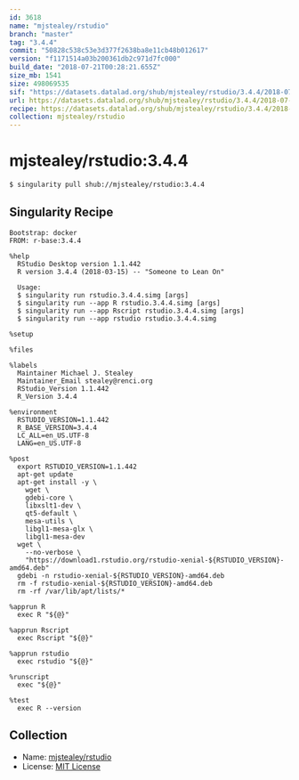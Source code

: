 ```yaml
---
id: 3618
name: "mjstealey/rstudio"
branch: "master"
tag: "3.4.4"
commit: "50828c538c53e3d377f2638ba8e11cb48b012617"
version: "f1171514a03b200361db2c971d7fc000"
build_date: "2018-07-21T00:28:21.655Z"
size_mb: 1541
size: 498069535
sif: "https://datasets.datalad.org/shub/mjstealey/rstudio/3.4.4/2018-07-21-50828c53-f1171514/f1171514a03b200361db2c971d7fc000.simg"
url: https://datasets.datalad.org/shub/mjstealey/rstudio/3.4.4/2018-07-21-50828c53-f1171514/
recipe: https://datasets.datalad.org/shub/mjstealey/rstudio/3.4.4/2018-07-21-50828c53-f1171514/Singularity
collection: mjstealey/rstudio
---
```


# mjstealey/rstudio:3.4.4

```bash
$ singularity pull shub://mjstealey/rstudio:3.4.4
```

## Singularity Recipe

```singularity
Bootstrap: docker
FROM: r-base:3.4.4

%help
  RStudio Desktop version 1.1.442
  R version 3.4.4 (2018-03-15) -- "Someone to Lean On"

  Usage:
  $ singularity run rstudio.3.4.4.simg [args]
  $ singularity run --app R rstudio.3.4.4.simg [args]
  $ singularity run --app Rscript rstudio.3.4.4.simg [args]
  $ singularity run --app rstudio rstudio.3.4.4.simg

%setup

%files

%labels
  Maintainer Michael J. Stealey
  Maintainer_Email stealey@renci.org
  RStudio_Version 1.1.442
  R_Version 3.4.4

%environment
  RSTUDIO_VERSION=1.1.442
  R_BASE_VERSION=3.4.4
  LC_ALL=en_US.UTF-8
  LANG=en_US.UTF-8

%post
  export RSTUDIO_VERSION=1.1.442
  apt-get update
  apt-get install -y \
    wget \
    gdebi-core \
    libxslt1-dev \
    qt5-default \
    mesa-utils \
    libgl1-mesa-glx \
    libgl1-mesa-dev
  wget \
    --no-verbose \
    "https://download1.rstudio.org/rstudio-xenial-${RSTUDIO_VERSION}-amd64.deb"
  gdebi -n rstudio-xenial-${RSTUDIO_VERSION}-amd64.deb
  rm -f rstudio-xenial-${RSTUDIO_VERSION}-amd64.deb
  rm -rf /var/lib/apt/lists/*

%apprun R
  exec R "${@}"

%apprun Rscript
  exec Rscript "${@}"

%apprun rstudio
  exec rstudio "${@}"

%runscript
  exec "${@}"

%test
  exec R --version
```

## Collection

 - Name: [mjstealey/rstudio](https://github.com/mjstealey/rstudio)
 - License: [MIT License](https://api.github.com/licenses/mit)

